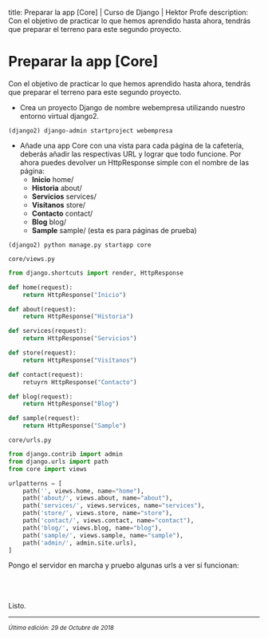 title: Preparar la app [Core] | Curso de Django | Hektor Profe
description: Con el objetivo de practicar lo que hemos aprendido hasta ahora, tendrás que preparar el terreno para este segundo proyecto.

<style>
.admonition.note > .superfences-tabs > label:hover, .headerlink{ color: #018dc5 !important; }
.admonition.note { box-shadow: none; margin: 0; padding: 0; border-left: 0; border-radius: 0; font-size: 105%; }
.admonition.note label{ font-size: 91%; }
.admonition.note > .admonition-title { display: none; }
</style>

# Preparar la app [Core]

Con el objetivo de practicar lo que hemos aprendido hasta ahora, tendrás que preparar el terreno para este segundo proyecto.

* Crea un proyecto Django de nombre webempresa utilizando nuestro entorno virtual django2. 

```
(django2) django-admin startproject webempresa
```

* Añade una app Core con una vista para cada página de la cafetería, deberás añadir las respectivas URL y lograr que todo funcione. Por ahora puedes devolver un HttpResponse simple con el nombre de las página:
    * **Inicio** home/
    * **Historia** about/
    * **Servicios** services/
    * **Visítanos** store/
    * **Contacto** contact/
    * **Blog** blog/
    * **Sample** sample/ (esta es para páginas de prueba)

```
(django2) python manage.py startapp core
```
`core/views.py`
```python
from django.shortcuts import render, HttpResponse

def home(request):
    return HttpResponse("Inicio")

def about(request):
    return HttpResponse("Historia")

def services(request):
    return HttpResponse("Servicios")

def store(request):
    return HttpResponse("Visítanos")

def contact(request):
    retuyrn HttpResponse("Contacto")

def blog(request):
    return HttpResponse("Blog")

def sample(request):
    return HttpResponse("Sample")
```

`core/urls.py`
```python
from django.contrib import admin
from django.urls import path
from core import views

urlpatterns = [
    path('', views.home, name="home"),
    path('about/', views.about, name="about"),
    path('services/', views.services, name="services"),
    path('store/', views.store, name="store"),
    path('contact/', views.contact, name="contact"),
    path('blog/', views.blog, name="blog"),
    path('sample/', views.sample, name="sample"),
    path('admin/', admin.site.urls),
]
```

Pongo el servidor en marcha y pruebo algunas urls a ver si funcionan:

<div style="text-align:center;margin-top:25px"><img class="lazy" data-src="{{cdn}}/django/webempresa/01.png" style="max-width: 350px"/></div>

<div style="text-align:center;margin-top:25px"><img class="lazy" data-src="{{cdn}}/django/webempresa/02.png" style="max-width: 425px"/></div>

Listo.

___
<small class="edited"><i>Última edición: 29 de Octubre de 2018</i></small>